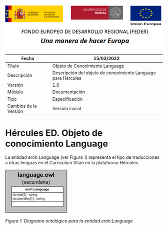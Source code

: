 ![](../../Docs/media/CabeceraDocumentosMD.png)

| Fecha         | 15/03/2022                                                   |
| ------------- | ------------------------------------------------------------ |
|Título|Objeto de Conocimiento Language| 
|Descripción|Descripción del objeto de conocimiento Language para Hércules|
|Versión|1.0|
|Módulo|Documentación|
|Tipo|Especificación|
|Cambios de la Versión|Versión inicial|

# Hércules ED. Objeto de conocimiento Language

La entidad eroh:Language (ver Figura 1) representa el tipo de traducciones a otras lenguas en el Curriculum Vitae en la plataforma Hércules.

![](../../Docs/media/ObjetosDeConocimiento/Language.png)

*Figura 1. Diagrama ontológico para la entidad eroh:Language*
